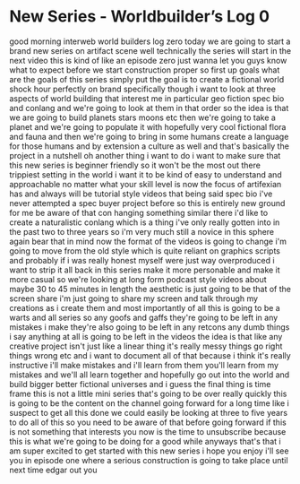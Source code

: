 # New Series - Worldbuilder’s Log 0

good morning interweb world builders log
zero today we are going to start a brand
new series on artifact scene well
technically the series will start in the
next video this is kind of like an
episode zero just wanna let you guys
know what to expect before we start
construction proper so first up
goals what are the goals of this series
simply put the goal is to create a
fictional world
shock hour perfectly on brand
specifically though i want to look at
three aspects of world building that
interest me in particular geo fiction
spec bio
and conlang
and we're going to look at them in that
order so the idea is that we are going
to build planets stars moons etc then
we're going to take a planet and we're
going to populate it with hopefully very
cool fictional flora and fauna
and then we're going to bring in some
humans create a language for those
humans and by extension a culture as
well
and that's basically the project in a
nutshell oh another thing i want to do i
want to make sure that this new series
is beginner friendly
so it won't be the most out there
trippiest setting in the world i want it
to be kind of easy to understand and
approachable no matter what your skill
level is now the focus of artifexian has
and always will be tutorial style videos
that being said spec bio i've never
attempted a spec buyer project before so
this is entirely new ground for me
be aware of that
con hanging something similar there i'd
like to create a naturalistic conlang
which is a thing i've only really gotten
into in the past two to three years so
i'm very much still a novice in this
sphere again bear that in mind
now the format of the videos
is going to change i'm going to move
from the old style which is quite
reliant on graphics scripts and probably
if i was really honest myself were just
way overproduced i want to strip it all
back in this series make it more
personable and make it more casual so
we're looking at
long form podcast style videos about
maybe 30 to 45 minutes in length
the aesthetic is just going to be that
of the screen share i'm just going to
share my screen and talk through my
creations as i create them and most
importantly of all this is going to be a
warts and all series so any goofs and
gaffs they're going to be left in any
mistakes i make they're also going to be
left in any retcons any dumb things i
say anything at all is going to be left
in the videos the idea is that like any
creative project isn't just like a
linear thing it's really messy things go
right things wrong etc and i want to
document all of that because i think
it's really instructive i'll make
mistakes and i'll learn from them you'll
learn from my mistakes and we'll all
learn together and hopefully go out into
the world and build bigger better
fictional universes and i guess the
final thing is
time frame
this is not a little mini series that's
going to be over really quickly this is
going to be the content on the channel
going forward
for a long time like i suspect to get
all this done
we could easily be looking at three to
five years to do
all of this so you need to be aware of
that before going forward if this is not
something
that interests you now is the time to
unsubscribe because this is what we're
going to be doing for a good while
anyways that's that i am super excited
to get started with this new series i
hope you enjoy i'll see you in episode
one where a serious construction is
going to take place until next time
edgar out
you